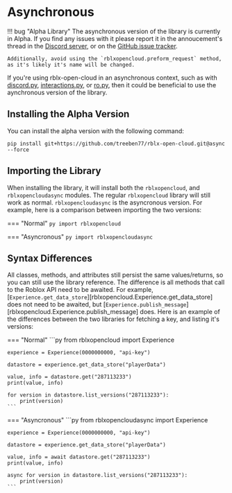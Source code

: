 # Asynchronous

!!! bug "Alpha Library"
    The asynchronous version of the library is currently in Alpha. If you find any issues with it please report it in the annoucement's thread in the [Discord server](https://discord.gg/zW36pJGFnh), or on the [GitHub issue tracker](https://github.com/treeben77/rblx-open-cloud/issues).

    Additionally, avoid using the `rblxopencloud.preform_request` method, as it's likely it's name will be changed.

If you're using rblx-open-cloud in an asynchronous context, such as with [discord.py](https://github.com/Rapptz/discord.py), [interactions.py](https://github.com/interactions-py/interactions.py), or [ro.py](https://github.com/ro-py/ro.py), then it could be beneficial to use the aynchronous version of the library.

## Installing the Alpha Version

You can install the alpha version with the following command:

```console
pip install git+https://github.com/treeben77/rblx-open-cloud.git@async --force
```

## Importing the Library

When installing the library, it will install both the `rblxopencloud`, and `rblxopencloudasync` modules. The regular `rblxopencloud` library will still work as normal. `rblxopencloudasync` is the asyncronous version. For example, here is a comparison between importing the two versions:

=== "Normal"
    ```py
    import rblxopencloud
    ```

=== "Asyncronous"
    ```py
    import rblxopencloudasync
    ```

## Syntax Differences

All classes, methods, and attributes still persist the same values/returns, so you can still use the library reference. The difference is all methods that call to the Roblox API need to be awaited. For example, [`Experience.get_data_store`][rblxopencloud.Experience.get_data_store] does not need to be awaited, but [`Experience.publish_message`][rblxopencloud.Experience.publish_message] does. Here is an example of the differences between the two libraries for fetching a key, and listing it's versions:

=== "Normal"
    ```py
    from rblxopencloud import Experience

    experience = Experience(0000000000, "api-key")

    datastore = experience.get_data_store("playerData")

    value, info = datastore.get("287113233")
    print(value, info)

    for version in datastore.list_versions("287113233"):
        print(version)
    ```

=== "Asyncronous"
    ```py
    from rblxopencloudasync import Experience

    experience = Experience(0000000000, "api-key")

    datastore = experience.get_data_store("playerData")

    value, info = await datastore.get("287113233")
    print(value, info)

    async for version in datastore.list_versions("287113233"):
        print(version)
    ```